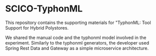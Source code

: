 # SCICO-TyphonML
This repository contains the supporting materials for "TyphonML: Tool Support for Hybrid Polystores.

We shared the manual code and the typhonml model involved in the experiment. 
Similarly to the typhonml generators, the developer used Spring Rest Data and Gateway as a simple microservice architecture.
